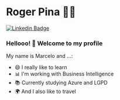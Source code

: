 
<!--
### Hi there 👋
**RogerPina2/RogerPina2** is a ✨ _special_ ✨ repository because its `README.md` (this file) appears on your GitHub profile.

Here are some ideas to get you started:

- 🔭 I’m currently working on ...
- 🌱 I’m currently learning ...
- 👯 I’m looking to collaborate on ...
- 🤔 I’m looking for help with ...
- 💬 Ask me about ...
- 📫 How to reach me: ...
- 😄 Pronouns: ...
- ⚡ Fun fact: ...
-->

# Roger Pina 👨‍💻

[![Linkedin Badge](https://img.shields.io/badge/-LinkedIn-blue?style=flat-square&logo=Linkedin&logoColor=white&link=https://www.linkedin.com/in/roger-pina/)](https://www.linkedin.com/in/roger-pina/)
<!--
[![Youtube Badge](https://img.shields.io/badge/-YouTube-c14438?style=flat-square&logo=YouTube&logoColor=white&link=https://www.youtube.com/user/marcelorde391/)](https://www.youtube.com/user/marcelorde391/)
-->

### Hellooo! 👋 Welcome to my profile

My name is Marcelo and ...:

 - 😄 I really like to learn
 - 📊 I'm working with Business Intelligence
 - 📚 Currently studying Azure and LGPD
 - 🌍 And I also like to travel
